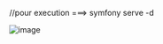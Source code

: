 //pour execution ===>
symfony serve -d

![image](https://github.com/user-attachments/assets/e6df064c-4559-44a3-b8cf-1b0c7bc87f42)
